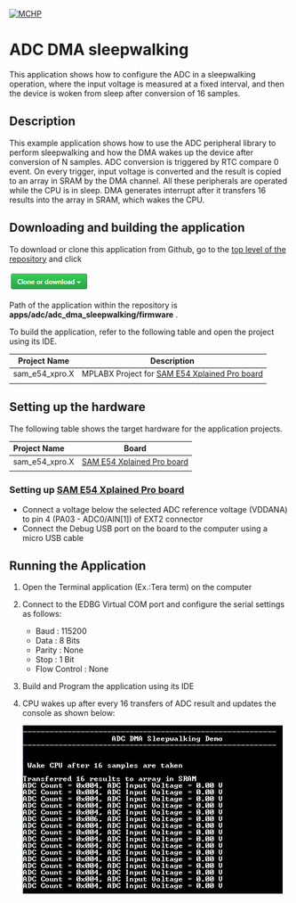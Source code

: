 [![MCHP](https://www.microchip.com/ResourcePackages/Microchip/assets/dist/images/logo.png)](https://www.microchip.com)

# ADC DMA sleepwalking

This application shows how to configure the ADC in a sleepwalking operation, where the input voltage is measured at a fixed interval, and then the device is woken from sleep after conversion of 16 samples.

## Description

This example application shows how to use the ADC peripheral library to perform sleepwalking and how the DMA wakes up the device after conversion of N samples. ADC conversion is triggered by RTC compare 0 event. On every trigger, input voltage is converted and the result is copied to an array in SRAM by the DMA channel. All these peripherals are operated while the CPU is in sleep. DMA generates interrupt after it transfers 16 results into the array in SRAM, which wakes the CPU.

## Downloading and building the application

To download or clone this application from Github, go to the [top level of the repository](https://github.com/Microchip-MPLAB-Harmony/csp_apps_sam_d5x_e5x) and click

![clone](../../../docs/images/clone.png)

Path of the application within the repository is **apps/adc/adc_dma_sleepwalking/firmware** .

To build the application, refer to the following table and open the project using its IDE.

| Project Name      | Description                                    |
| ----------------- | ---------------------------------------------- |
| sam_e54_xpro.X    | MPLABX Project for [SAM E54 Xplained Pro board](https://www.microchip.com/developmenttools/ProductDetails/atsame54-xpro)|
|||

## Setting up the hardware

The following table shows the target hardware for the application projects.

| Project Name| Board|
|:---------|:---------:|
| sam_e54_xpro.X    | [SAM E54 Xplained Pro board](https://www.microchip.com/developmenttools/ProductDetails/atsame54-xpro)|
|||

### Setting up [SAM E54 Xplained Pro board](https://www.microchip.com/developmenttools/ProductDetails/atsame54-xpro)

- Connect a voltage below the selected ADC reference voltage (VDDANA) to pin 4 (PA03 - ADC0/AIN[1]) of EXT2 connector
- Connect the Debug USB port on the board to the computer using a micro USB cable

## Running the Application

1. Open the Terminal application (Ex.:Tera term) on the computer
2. Connect to the EDBG Virtual COM port and configure the serial settings as follows:
    - Baud : 115200
    - Data : 8 Bits
    - Parity : None
    - Stop : 1 Bit
    - Flow Control : None
3. Build and Program the application using its IDE
4. CPU wakes up after every 16 transfers of ADC result and updates the console as shown below:

    ![output](images/output_adc_dma_sleepwalking.png)
